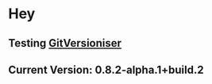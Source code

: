 # Hey

## Testing [GitVersioniser](https://github.com/Luzkan/GHActionsRepo)

## Current Version: **0.8.2-alpha.1+build.2**
